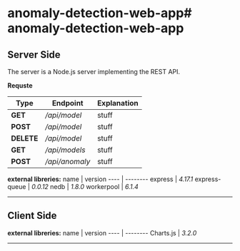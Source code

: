 # anomaly-detection-web-app# anomaly-detection-web-app

## Server Side
The server is a Node.js server implementing the REST API.


**Requste**

Type       | Endpoint      | Explanation
----       | --------      | -----------
**GET**    | _/api/model_  | stuff
**POST**   | _/api/model_  | stuff
**DELETE** | _/api/model_  | stuff
**GET**    | _/api/models_ | stuff
**POST**   |_/api/anomaly_ | stuff





**external libreries:**
 name            | version
 ----            | --------
 express         | _4.17.1_
 express-queue   | _0.0.12_
 nedb            | _1.8.0_
 workerpool      | _6.1.4_


-------


## Client Side


**external libreries:**
name       | version
----       | --------
 Charts.js | _3.2.0_

________
